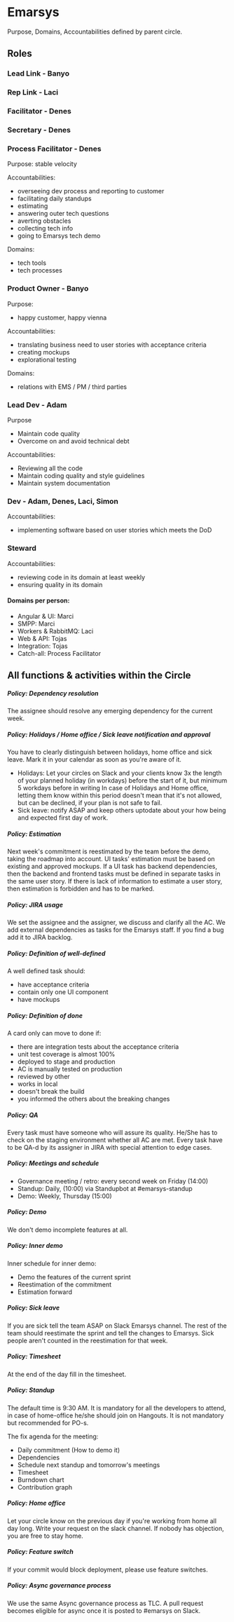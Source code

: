 # Emarsys
Purpose, Domains, Accountabilities defined by parent circle.

## Roles
### Lead Link - Banyo
### Rep Link - Laci	
### Facilitator - Denes
### Secretary - Denes

### Process Facilitator - Denes
Purpose: stable velocity

Accountabilities:
- overseeing dev process and reporting to customer
- facilitating daily standups
- estimating
- answering outer tech questions
- averting obstacles
- collecting tech info
- going to Emarsys tech demo

Domains:
- tech tools
- tech processes

### Product Owner - Banyo
Purpose:
- happy customer, happy vienna

Accountabilities:
- translating business need to user stories with acceptance criteria
- creating mockups 
- explorational testing

Domains:
- relations with EMS / PM / third parties

### Lead Dev - Adam
Purpose
- Maintain code quality
- Overcome on and avoid technical debt

Accountabilities:
- Reviewing all the code
- Maintain coding quality and style guidelines
- Maintain system documentation

### Dev - Adam, Denes, Laci, Simon
Accountabilities:
- implementing software based on user stories which meets the DoD

### Steward
Accountabilities:
- reviewing code in its domain at least weekly
- ensuring quality in its domain

#### Domains per person:
- Angular & UI: Marci
- SMPP: Marci
- Workers & RabbitMQ: Laci
- Web & API: Tojas
- Integration: Tojas
- Catch-all: Process Facilitator

## All functions & activities within the Circle

##### Policy: Dependency resolution
The assignee should resolve any emerging dependency for the current week.

##### Policy: Holidays / Home office / Sick leave notification and approval
You have to clearly distinguish between holidays, home office and sick leave. Mark it in your calendar as soon as you're aware of it.
- Holidays: Let your circles on Slack and your clients know 3x the length of your planned holiday (in workdays) before the start of it, but minimum 5 workdays before in writing
In case of Holidays and Home office, letting them know within this period doesn't mean that it's not allowed, but can be declined, if your plan is not safe to fail.
- Sick leave: notify ASAP and keep others uptodate about your how being and expected first day of work.

##### Policy: Estimation
Next week's commitment is reestimated by the team before the demo, 
taking the roadmap into account.
UI tasks' estimation must be based on existing and approved mockups.
If a UI task has backend dependencies, then the backend and frontend tasks must be defined in
separate tasks in the same user story.
If there is lack of information to estimate a user story, then estimation is
forbidden and has to be marked.

##### Policy: JIRA usage
We set the assignee and the assigner, we discuss and clarify all the AC. 
We add external dependencies as tasks for the Emarsys staff. 
If you find a bug add it to JIRA backlog.

##### Policy: Definition of well-defined
A well defined task should:
- have acceptance criteria
- contain only one UI component
- have mockups

##### Policy: Definition of done
A card only can move to done if:
- there are integration tests about the acceptance criteria
- unit test coverage is almost 100%
- deployed to stage and production
- AC is manually tested on production
- reviewed by other
- works in local
- doesn't break the build
- you informed the others about the breaking changes

##### Policy: QA
Every task must have someone who will assure its quality. 
He/She has to check on the staging environment whether all AC are met. 
Every task have to be QA-d by its assigner in JIRA with special attention to edge cases.

##### Policy: Meetings and schedule
- Governance meeting / retro: every second week on Friday (14:00)
- Standup: Daily, (10:00) via Standupbot at #emarsys-standup
- Demo: Weekly, Thursday (15:00)

##### Policy: Demo
We don't demo incomplete features at all. 

##### Policy: Inner demo
Inner schedule for inner demo:
- Demo the features of the current sprint
- Reestimation of the commitment
- Estimation forward

##### Policy: Sick leave
If you are sick tell the team ASAP on Slack Emarsys channel. 
The rest of the team should reestimate the sprint and tell the changes to Emarsys. 
Sick people aren't counted in the reestimation for that week.

##### Policy: Timesheet
At the end of the day fill in the timesheet.

##### Policy: Standup
The default time is 9:30 AM.
It is mandatory for all the developers to attend, in case of home-office he/she should join on Hangouts.
It is not mandatory but recommended for PO-s.

The fix agenda for the meeting:
- Daily commitment (How to demo it)
- Dependencies
- Schedule next standup and tomorrow's meetings
- Timesheet
- Burndown chart
- Contribution graph

##### Policy: Home office
Let your circle know on the previous day if you're working from home all day long.
Write your request on the slack channel. If nobody has objection, you are free to stay home.

##### Policy: Feature switch
If your commit would block deployment, please use feature switches.

##### Policy: Async governance process
We use the same Async governance process as TLC. A pull request becomes eligible for async once it is posted to #emarsys on Slack.
